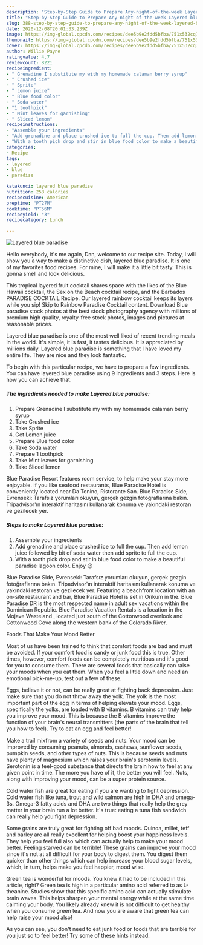 ```yaml
---
description: "Step-by-Step Guide to Prepare Any-night-of-the-week Layered blue paradise"
title: "Step-by-Step Guide to Prepare Any-night-of-the-week Layered blue paradise"
slug: 388-step-by-step-guide-to-prepare-any-night-of-the-week-layered-blue-paradise
date: 2020-12-08T20:01:33.239Z
image: https://img-global.cpcdn.com/recipes/dee5b9e2fdd5bfba/751x532cq70/layered-blue-paradise-recipe-main-photo.jpg
thumbnail: https://img-global.cpcdn.com/recipes/dee5b9e2fdd5bfba/751x532cq70/layered-blue-paradise-recipe-main-photo.jpg
cover: https://img-global.cpcdn.com/recipes/dee5b9e2fdd5bfba/751x532cq70/layered-blue-paradise-recipe-main-photo.jpg
author: Willie Payne
ratingvalue: 4.7
reviewcount: 8221
recipeingredient:
- " Grenadine I substitute my with my homemade calaman berry syrup"
- " Crushed ice"
- " Sprite"
- " Lemon juice"
- " Blue food color"
- " Soda water"
- "1 toothpick"
- " Mint leaves for garnishing"
- " Sliced lemon"
recipeinstructions:
- "Assemble your ingredients"
- "Add grenadine and place crushed ice to full the cup. Then add lemon juice followed by bit of soda water then add sprite to full the cup."
- "With a tooth pick drop and stir in blue food color to make a beautiful paradise lagoon color. Enjoy 😉"
categories:
- Recipe
tags:
- layered
- blue
- paradise

katakunci: layered blue paradise 
nutrition: 258 calories
recipecuisine: American
preptime: "PT27M"
cooktime: "PT56M"
recipeyield: "3"
recipecategory: Lunch

---
```



![Layered blue paradise](https://img-global.cpcdn.com/recipes/dee5b9e2fdd5bfba/751x532cq70/layered-blue-paradise-recipe-main-photo.jpg)

Hello everybody, it's me again, Dan, welcome to our recipe site. Today, I will show you a way to make a distinctive dish, layered blue paradise. It is one of my favorites food recipes. For mine, I will make it a little bit tasty. This is gonna smell and look delicious.

This tropical layered fruit cocktail shares space with the likes of the Blue Hawaii cocktail, the Sex on the Beach cocktail recipe, and the Barbados PARADISE COCKTAIL Recipe. Our layered rainbow cocktail keeps its layers while you sip! Skip to Rainbow Paradise Cocktail content. Download Blue paradise stock photos at the best stock photography agency with millions of premium high quality, royalty-free stock photos, images and pictures at reasonable prices.

Layered blue paradise is one of the most well liked of recent trending meals in the world. It's simple, it is fast, it tastes delicious. It is appreciated by millions daily. Layered blue paradise is something that I have loved my entire life. They are nice and they look fantastic.


To begin with this particular recipe, we have to prepare a few ingredients. You can have layered blue paradise using 9 ingredients and 3 steps. Here is how you can achieve that.

<!--inarticleads1-->

##### The ingredients needed to make Layered blue paradise:

1. Prepare  Grenadine I substitute my with my homemade calaman berry syrup
1. Take  Crushed ice
1. Take  Sprite
1. Get  Lemon juice
1. Prepare  Blue food color
1. Take  Soda water
1. Prepare 1 toothpick
1. Take  Mint leaves for garnishing
1. Take  Sliced lemon


Blue Paradise Resort features room service, to help make your stay more enjoyable. If you like seafood restaurants, Blue Paradise Hotel is conveniently located near Da Tonino, Ristorante San. Blue Paradise Side, Evrenseki: Tarafsız yorumları okuyun, gerçek gezgin fotoğraflarına bakın. Tripadvisor&#39;ın interaktif haritasını kullanarak konuma ve yakındaki restoran ve gezilecek yer. 

<!--inarticleads2-->

##### Steps to make Layered blue paradise:

1. Assemble your ingredients
1. Add grenadine and place crushed ice to full the cup. Then add lemon juice followed by bit of soda water then add sprite to full the cup.
1. With a tooth pick drop and stir in blue food color to make a beautiful paradise lagoon color. Enjoy 😉


Blue Paradise Side, Evrenseki: Tarafsız yorumları okuyun, gerçek gezgin fotoğraflarına bakın. Tripadvisor&#39;ın interaktif haritasını kullanarak konuma ve yakındaki restoran ve gezilecek yer. Featuring a beachfront location with an on-site restaurant and bar, Blue Paradise Hotel is set in Orikum in the. Blue Paradise DR is the most respected name in adult sex vacations within the Dominican Republic. Blue Paradise Vacation Rentals is a location in the Mojave Wasteland , located just south of the Cottonwood overlook and Cottonwood Cove along the western bank of the Colorado River. 

Foods That Make Your Mood Better


Most of us have been trained to think that comfort foods are bad and must be avoided. If your comfort food is candy or junk food this is true. Other times, however, comfort foods can be completely nutritious and it's good for you to consume them. There are several foods that basically can raise your moods when you eat them. When you feel a little down and need an emotional pick-me-up, test out a few of these.

Eggs, believe it or not, can be really great at fighting back depression. Just make sure that you do not throw away the yolk. The yolk is the most important part of the egg in terms of helping elevate your mood. Eggs, specifically the yolks, are loaded with B vitamins. B vitamins can truly help you improve your mood. This is because the B vitamins improve the function of your brain's neural transmitters (the parts of the brain that tell you how to feel). Try to eat an egg and feel better!

Make a trail mixfrom a variety of seeds and nuts. Your mood can be improved by consuming peanuts, almonds, cashews, sunflower seeds, pumpkin seeds, and other types of nuts. This is because seeds and nuts have plenty of magnesium which raises your brain's serotonin levels. Serotonin is a feel-good substance that directs the brain how to feel at any given point in time. The more you have of it, the better you will feel. Nuts, along with improving your mood, can be a super protein source.

Cold water fish are great for eating if you are wanting to fight depression. Cold water fish like tuna, trout and wild salmon are high in DHA and omega-3s. Omega-3 fatty acids and DHA are two things that really help the grey matter in your brain run a lot better. It's true: eating a tuna fish sandwich can really help you fight depression. 

Some grains are truly great for fighting off bad moods. Quinoa, millet, teff and barley are all really excellent for helping boost your happiness levels. They help you feel full also which can actually help to make your mood better. Feeling starved can be terrible! These grains can improve your mood since it's not at all difficult for your body to digest them. You digest them quicker than other things which can help increase your blood sugar levels, which, in turn, helps make you feel happier, mood wise.

Green tea is wonderful for moods. You knew it had to be included in this article, right? Green tea is high in a particular amino acid referred to as L-theanine. Studies show that this specific amino acid can actually stimulate brain waves. This helps sharpen your mental energy while at the same time calming your body. You likely already knew it is not difficult to get healthy when you consume green tea. And now you are aware that green tea can help raise your mood also!

As you can see, you don't need to eat junk food or foods that are terrible for you just so to feel better! Try  some  of  these  hints  instead.

